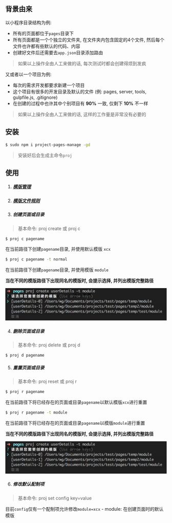 ## 背景由来

以小程序目录结构为例:
- 所有的页面都位于`pages`目录下
- 所有页面都是一个个独立的文件夹, 在文件夹内包含固定的4个文件, 然后每个文件也许都有些默认的代码、内容
- 创建好文件后还需要去`app.json`目录添加路由

> 如果以上操作全由人工来做的话, 每次测试时都会创建得烦到发疯

又或者以一个项目为例:
- 每次的需求开发都要求新建一个项目
- 这个项目有很多的开发目录及默认的文件 (例: pages, server, tools, gulpfile.js, .gitignore)
- 在创建的过程中也许其中个别项目有 **90%** 一致, 仅剩下 **10%** 不一样

> 如果以上操作全由人工来做的话, 这样的工作量是非常没有必要的


## 安装

```bash
$ sudo npm i project-pages-manage -gd
```

> 安装好后会生成主命令`proj`

## 使用

1. ##### [模版管理](./doc/TEMPLATE.md)

2. ##### [模版文件规则](./doc/TEMPRULE.md)

3. ##### 创建页面或目录

> 基本命令: proj create 或 proj c

```bash
$ proj c pagename
```
在当前路径下创建`pagename`目录, 并使用默认模版 `xcx`

```bash
$ proj c pagename -t normal
```
在当前路径下创建`pagename`目录, 并使用模版 `module`

**当在不同的模版路径下出现同名的模版时, 会提示选择, 并列出模版完整路径**

![](./doc/images/01.png)


4. ##### 删除页面或目录

> 基本命令: proj delete 或 proj d

```bash
$ proj d pagename
```



5. ##### 重置页面或目录

> 基本命令: proj reset 或 proj r

```bash
$ proj r pagename
```
在当前路径下将已经存在的页面或目录`pagename`以默认模版`xcx`进行重置

```bash
$ proj r pagename -t module
```
在当前路径下将已经存在的页面或目录`pagename`以模版`module`进行重置

**当在不同的模版路径下出现同名的模版时, 会提示选择, 并列出模版完整路径**

![](./doc/images/01.png)

6. ##### 修改默认配制项

> 基本命令: proj set config key=value

目前`config`仅有一个配制项允许修改`module=xcx`
    - module: 在创建页面时的默认模版


